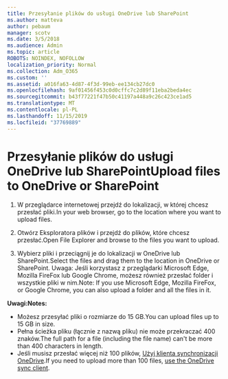 ```yaml
---
title: Przesyłanie plików do usługi OneDrive lub SharePoint
ms.author: matteva
author: pebaum
manager: scotv
ms.date: 3/5/2018
ms.audience: Admin
ms.topic: article
ROBOTS: NOINDEX, NOFOLLOW
localization_priority: Normal
ms.collection: Adm_O365
ms.custom: ''
ms.assetid: a016fa63-4d87-4f3d-99eb-ee134cb27dc0
ms.openlocfilehash: 9af01456f453c0d0cffc7c2d89f11eba2beda4ec
ms.sourcegitcommit: b43f77221f47b50c41197a448a9c26c423ce1ad5
ms.translationtype: MT
ms.contentlocale: pl-PL
ms.lasthandoff: 11/15/2019
ms.locfileid: "37769889"
---
```

# <a name="upload-files-to-onedrive-or-sharepoint"></a><span data-ttu-id="bd4a2-102">Przesyłanie plików do usługi OneDrive lub SharePoint</span><span class="sxs-lookup"><span data-stu-id="bd4a2-102">Upload files to OneDrive or SharePoint</span></span>

1. <span data-ttu-id="bd4a2-103">W przeglądarce internetowej przejdź do lokalizacji, w której chcesz przesłać pliki.</span><span class="sxs-lookup"><span data-stu-id="bd4a2-103">In your web browser, go to the location where you want to upload files.</span></span>
    
2. <span data-ttu-id="bd4a2-104">Otwórz Eksploratora plików i przejdź do plików, które chcesz przesłać.</span><span class="sxs-lookup"><span data-stu-id="bd4a2-104">Open File Explorer and browse to the files you want to upload.</span></span>
    
3. <span data-ttu-id="bd4a2-105">Wybierz pliki i przeciągnij je do lokalizacji w OneDrive lub SharePoint.</span><span class="sxs-lookup"><span data-stu-id="bd4a2-105">Select the files and drag them to the location in OneDrive or SharePoint.</span></span> <span data-ttu-id="bd4a2-106">Uwaga: Jeśli korzystasz z przeglądarki Microsoft Edge, Mozilla FireFox lub Google Chrome, możesz również przesłać folder i wszystkie pliki w nim.</span><span class="sxs-lookup"><span data-stu-id="bd4a2-106">Note: If you use Microsoft Edge, Mozilla FireFox, or Google Chrome, you can also upload a folder and all the files in it.</span></span>
    
<span data-ttu-id="bd4a2-107">**Uwagi:**</span><span class="sxs-lookup"><span data-stu-id="bd4a2-107">**Notes:**</span></span>
- <span data-ttu-id="bd4a2-108">Możesz przesyłać pliki o rozmiarze do 15 GB.</span><span class="sxs-lookup"><span data-stu-id="bd4a2-108">You can upload files up to 15 GB in size.</span></span> 
- <span data-ttu-id="bd4a2-109">Pełna ścieżka pliku (łącznie z nazwą pliku) nie może przekraczać 400 znaków.</span><span class="sxs-lookup"><span data-stu-id="bd4a2-109">The full path for a file (including the file name) can't be more than 400 characters in length.</span></span> 
- <span data-ttu-id="bd4a2-110">Jeśli musisz przesłać więcej niż 100 plików, [Użyj klienta synchronizacji OneDrive](https://go.microsoft.com/fwlink/?linkid=866427).</span><span class="sxs-lookup"><span data-stu-id="bd4a2-110">If you need to upload more than 100 files, [use the OneDrive sync client](https://go.microsoft.com/fwlink/?linkid=866427).</span></span> 
  

